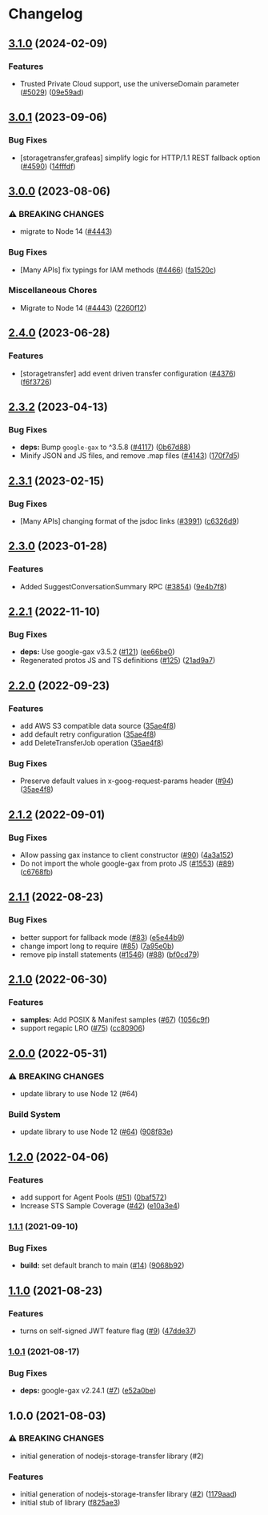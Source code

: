 # Changelog

## [3.1.0](https://github.com/googleapis/google-cloud-node/compare/storage-transfer-v3.0.1...storage-transfer-v3.1.0) (2024-02-09)


### Features

* Trusted Private Cloud support, use the universeDomain parameter  ([#5029](https://github.com/googleapis/google-cloud-node/issues/5029)) ([09e59ad](https://github.com/googleapis/google-cloud-node/commit/09e59ad6e34001a33d01894ccd5a0643f1a84883))

## [3.0.1](https://github.com/googleapis/google-cloud-node/compare/storage-transfer-v3.0.0...storage-transfer-v3.0.1) (2023-09-06)


### Bug Fixes

* [storagetransfer,grafeas] simplify logic for HTTP/1.1 REST fallback option ([#4590](https://github.com/googleapis/google-cloud-node/issues/4590)) ([14fffdf](https://github.com/googleapis/google-cloud-node/commit/14fffdf46568466e9ae02d5585da9721aa9ad83c))

## [3.0.0](https://github.com/googleapis/google-cloud-node/compare/storage-transfer-v2.4.0...storage-transfer-v3.0.0) (2023-08-06)


### ⚠ BREAKING CHANGES

* migrate to Node 14 ([#4443](https://github.com/googleapis/google-cloud-node/issues/4443))

### Bug Fixes

* [Many APIs] fix typings for IAM methods ([#4466](https://github.com/googleapis/google-cloud-node/issues/4466)) ([fa1520c](https://github.com/googleapis/google-cloud-node/commit/fa1520c3eb526efd3523d9cea349ed31683d5889))


### Miscellaneous Chores

* Migrate to Node 14 ([#4443](https://github.com/googleapis/google-cloud-node/issues/4443)) ([2260f12](https://github.com/googleapis/google-cloud-node/commit/2260f12543d171bda95345e53475f5f0fdc45770))

## [2.4.0](https://github.com/googleapis/google-cloud-node/compare/storage-transfer-v2.3.2...storage-transfer-v2.4.0) (2023-06-28)


### Features

* [storagetransfer] add event driven transfer configuration ([#4376](https://github.com/googleapis/google-cloud-node/issues/4376)) ([f6f3726](https://github.com/googleapis/google-cloud-node/commit/f6f3726caf528c591f55772c23b8836a2657c2c8))

## [2.3.2](https://github.com/googleapis/google-cloud-node/compare/storage-transfer-v2.3.1...storage-transfer-v2.3.2) (2023-04-13)


### Bug Fixes

* **deps:** Bump `google-gax` to ^3.5.8 ([#4117](https://github.com/googleapis/google-cloud-node/issues/4117)) ([0b67d88](https://github.com/googleapis/google-cloud-node/commit/0b67d883963643ce1b4f6d2ccd3e8d37adf6e029))
* Minify JSON and JS files, and remove .map files ([#4143](https://github.com/googleapis/google-cloud-node/issues/4143)) ([170f7d5](https://github.com/googleapis/google-cloud-node/commit/170f7d57b8fd344d182a8e758867b8124722eebc))

## [2.3.1](https://github.com/googleapis/google-cloud-node/compare/storage-transfer-v2.3.0...storage-transfer-v2.3.1) (2023-02-15)


### Bug Fixes

* [Many APIs] changing format of the jsdoc links ([#3991](https://github.com/googleapis/google-cloud-node/issues/3991)) ([c6326d9](https://github.com/googleapis/google-cloud-node/commit/c6326d90abb9b649b25052e4afe7b3eb0f65bcb4))

## [2.3.0](https://github.com/googleapis/google-cloud-node/compare/storage-transfer-v2.2.1...storage-transfer-v2.3.0) (2023-01-28)


### Features

* Added SuggestConversationSummary RPC ([#3854](https://github.com/googleapis/google-cloud-node/issues/3854)) ([9e4b7f8](https://github.com/googleapis/google-cloud-node/commit/9e4b7f8d27dbb1ac011267f9b96ce90d2ff7a74b))

## [2.2.1](https://github.com/googleapis/nodejs-storage-transfer/compare/v2.2.0...v2.2.1) (2022-11-10)


### Bug Fixes

* **deps:** Use google-gax v3.5.2 ([#121](https://github.com/googleapis/nodejs-storage-transfer/issues/121)) ([ee66be0](https://github.com/googleapis/nodejs-storage-transfer/commit/ee66be0297f1665298912c641fa9f2e1b3c2a1a7))
* Regenerated protos JS and TS definitions ([#125](https://github.com/googleapis/nodejs-storage-transfer/issues/125)) ([21ad9a7](https://github.com/googleapis/nodejs-storage-transfer/commit/21ad9a7190881ecdb8cf68fabcdc4fb42ffc626b))

## [2.2.0](https://github.com/googleapis/nodejs-storage-transfer/compare/v2.1.2...v2.2.0) (2022-09-23)


### Features

* add AWS S3 compatible data source ([35ae4f8](https://github.com/googleapis/nodejs-storage-transfer/commit/35ae4f8ef13c1a71ced84b919542a79fe93fcd01))
* add default retry configuration ([35ae4f8](https://github.com/googleapis/nodejs-storage-transfer/commit/35ae4f8ef13c1a71ced84b919542a79fe93fcd01))
* add DeleteTransferJob operation ([35ae4f8](https://github.com/googleapis/nodejs-storage-transfer/commit/35ae4f8ef13c1a71ced84b919542a79fe93fcd01))


### Bug Fixes

* Preserve default values in x-goog-request-params header ([#94](https://github.com/googleapis/nodejs-storage-transfer/issues/94)) ([35ae4f8](https://github.com/googleapis/nodejs-storage-transfer/commit/35ae4f8ef13c1a71ced84b919542a79fe93fcd01))

## [2.1.2](https://github.com/googleapis/nodejs-storage-transfer/compare/v2.1.1...v2.1.2) (2022-09-01)


### Bug Fixes

* Allow passing gax instance to client constructor ([#90](https://github.com/googleapis/nodejs-storage-transfer/issues/90)) ([4a3a152](https://github.com/googleapis/nodejs-storage-transfer/commit/4a3a15289dbb40d3aabc4f2e3b192f7e0f0bbc18))
* Do not import the whole google-gax from proto JS ([#1553](https://github.com/googleapis/nodejs-storage-transfer/issues/1553)) ([#89](https://github.com/googleapis/nodejs-storage-transfer/issues/89)) ([c6768fb](https://github.com/googleapis/nodejs-storage-transfer/commit/c6768fb0b61e87960b4bdf6a647017b4a4a93029))

## [2.1.1](https://github.com/googleapis/nodejs-storage-transfer/compare/v2.1.0...v2.1.1) (2022-08-23)


### Bug Fixes

* better support for fallback mode ([#83](https://github.com/googleapis/nodejs-storage-transfer/issues/83)) ([e5e44b9](https://github.com/googleapis/nodejs-storage-transfer/commit/e5e44b993b427afedc50be45670dfb76fd1ad3a4))
* change import long to require ([#85](https://github.com/googleapis/nodejs-storage-transfer/issues/85)) ([7a95e0b](https://github.com/googleapis/nodejs-storage-transfer/commit/7a95e0b487ccbcc58f13019a90b7fb4f80b482fd))
* remove pip install statements ([#1546](https://github.com/googleapis/nodejs-storage-transfer/issues/1546)) ([#88](https://github.com/googleapis/nodejs-storage-transfer/issues/88)) ([bf0cd79](https://github.com/googleapis/nodejs-storage-transfer/commit/bf0cd793f48d21e51fa70c043377e07f2604cbc1))

## [2.1.0](https://github.com/googleapis/nodejs-storage-transfer/compare/v2.0.0...v2.1.0) (2022-06-30)


### Features

* **samples:** Add POSIX & Manifest samples ([#67](https://github.com/googleapis/nodejs-storage-transfer/issues/67)) ([1056c9f](https://github.com/googleapis/nodejs-storage-transfer/commit/1056c9fde90c0c7b79a235d4c9f5f861efce3169))
* support regapic LRO ([#75](https://github.com/googleapis/nodejs-storage-transfer/issues/75)) ([cc80906](https://github.com/googleapis/nodejs-storage-transfer/commit/cc80906bcf86b68485fd62970b1b6f8a30c1123b))

## [2.0.0](https://github.com/googleapis/nodejs-storage-transfer/compare/v1.2.0...v2.0.0) (2022-05-31)


### ⚠ BREAKING CHANGES

* update library to use Node 12 (#64)

### Build System

* update library to use Node 12 ([#64](https://github.com/googleapis/nodejs-storage-transfer/issues/64)) ([908f83e](https://github.com/googleapis/nodejs-storage-transfer/commit/908f83e07c89cd14a434fe2a09f5ca22ef3956be))

## [1.2.0](https://github.com/googleapis/nodejs-storage-transfer/compare/v1.1.1...v1.2.0) (2022-04-06)


### Features

* add support for Agent Pools ([#51](https://github.com/googleapis/nodejs-storage-transfer/issues/51)) ([0baf572](https://github.com/googleapis/nodejs-storage-transfer/commit/0baf5721ce0d8a49059ec75e3b57f63c0e381e36))
* Increase STS Sample Coverage ([#42](https://github.com/googleapis/nodejs-storage-transfer/issues/42)) ([e10a3e4](https://github.com/googleapis/nodejs-storage-transfer/commit/e10a3e4fa5c712f9f857748eec98b7e0317460d9))

### [1.1.1](https://www.github.com/googleapis/nodejs-storage-transfer/compare/v1.1.0...v1.1.1) (2021-09-10)


### Bug Fixes

* **build:** set default branch to main ([#14](https://www.github.com/googleapis/nodejs-storage-transfer/issues/14)) ([9068b92](https://www.github.com/googleapis/nodejs-storage-transfer/commit/9068b9213daa48d4592ff51c0e520af6eb631b45))

## [1.1.0](https://www.github.com/googleapis/nodejs-storage-transfer/compare/v1.0.1...v1.1.0) (2021-08-23)


### Features

* turns on self-signed JWT feature flag ([#9](https://www.github.com/googleapis/nodejs-storage-transfer/issues/9)) ([47dde37](https://www.github.com/googleapis/nodejs-storage-transfer/commit/47dde3725b8907d1f974dca83b778ccd7e312bef))

### [1.0.1](https://www.github.com/googleapis/nodejs-storage-transfer/compare/v1.0.0...v1.0.1) (2021-08-17)


### Bug Fixes

* **deps:** google-gax v2.24.1 ([#7](https://www.github.com/googleapis/nodejs-storage-transfer/issues/7)) ([e52a0be](https://www.github.com/googleapis/nodejs-storage-transfer/commit/e52a0befc6497c68ea5401e35f3c1c7de0402941))

## 1.0.0 (2021-08-03)


### ⚠ BREAKING CHANGES

* initial generation of nodejs-storage-transfer library (#2)

### Features

* initial generation of nodejs-storage-transfer library ([#2](https://www.github.com/googleapis/nodejs-storage-transfer/issues/2)) ([1179aad](https://www.github.com/googleapis/nodejs-storage-transfer/commit/1179aadc343772b7b31406f1d884153a362f1c16))
* initial stub of library ([f825ae3](https://www.github.com/googleapis/nodejs-storage-transfer/commit/f825ae32380ed31f4d64102a4554292f97aa1fc2))
